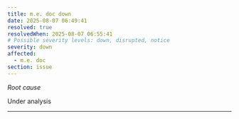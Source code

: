 ```yaml
---
title: m.e. doc down
date: 2025-08-07 06:49:41
resolved: true
resolvedWhen: 2025-08-07 06:55:41
# Possible severity levels: down, disrupted, notice
severity: down
affected:
  - m.e. doc
section: issue
---
```


*Root cause*

Under analysis

---


